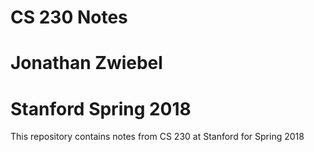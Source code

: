 # CS 230 Notes
# Jonathan Zwiebel
# Stanford Spring 2018

This repository contains notes from CS 230 at Stanford for Spring 2018